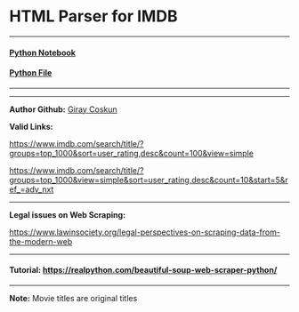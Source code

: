 # HTML Parser for IMDB
---

#### [Python Notebook](https://github.com/giraycoskun/IMDB-HTML-Parser/blob/master/IMDB_HTML_Parser.ipynb)
#### [Python File](https://github.com/giraycoskun/IMDB-HTML-Parser/blob/master/IMDB_HTML_Parser.py)
---
---
**Author Github:** [Giray Coskun](https://github.com/giraycoskun)

**Valid Links:**

https://www.imdb.com/search/title/?groups=top_1000&sort=user_rating,desc&count=100&view=simple

https://www.imdb.com/search/title/?groups=top_1000&view=simple&sort=user_rating,desc&count=10&start=5&ref_=adv_nxt

---
**Legal issues on Web Scraping:**

https://www.lawinsociety.org/legal-perspectives-on-scraping-data-from-the-modern-web

---

#### Tutorial: https://realpython.com/beautiful-soup-web-scraper-python/

---

**Note:** Movie titles are original titles